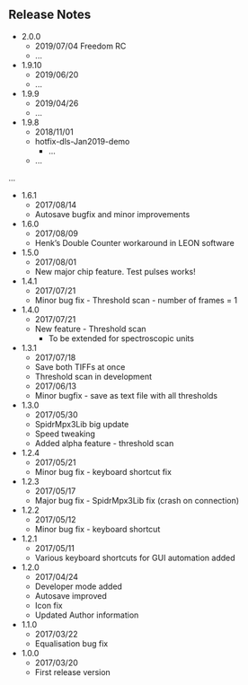 ## Release Notes


* 2.0.0
    * 2019/07/04 Freedom RC
    * ...
* 1.9.10
    * 2019/06/20
    * ...
* 1.9.9
    * 2019/04/26
    * ...
* 1.9.8
    * 2018/11/01
    * hotfix-dls-Jan2019-demo
        * ...
    * ...

...

* 1.6.1
    * 2017/08/14
    * Autosave bugfix and minor improvements
* 1.6.0
    * 2017/08/09
    * Henk’s Double Counter workaround in LEON software
* 1.5.0
    * 2017/08/01
    * New major chip feature. Test pulses works!
* 1.4.1
    * 2017/07/21
    * Minor bug fix - Threshold scan - number of frames = 1
* 1.4.0
    * 2017/07/21
    * New feature - Threshold scan
        * To be extended for spectroscopic units
* 1.3.1
    * 2017/07/18
    * Save both TIFFs at once
    * Threshold scan in development
    * 2017/06/13
    * Minor bugfix - save as text file with all thresholds
* 1.3.0
    * 2017/05/30
    * SpidrMpx3Lib big update
    * Speed tweaking
    * Added alpha feature - threshold scan
* 1.2.4
    * 2017/05/21
    * Minor bug fix - keyboard shortcut fix
* 1.2.3
    * 2017/05/17
    * Major bug fix - SpidrMpx3Lib fix (crash on connection)
* 1.2.2
    * 2017/05/12
    * Minor bug fix - keyboard shortcut
* 1.2.1
    * 2017/05/11
    * Various keyboard shortcuts for GUI automation added
* 1.2.0
    * 2017/04/24
    * Developer mode added
    * Autosave improved
    * Icon fix
    * Updated Author information
* 1.1.0
    * 2017/03/22
    * Equalisation bug fix
* 1.0.0
    * 2017/03/20
    * First release version
